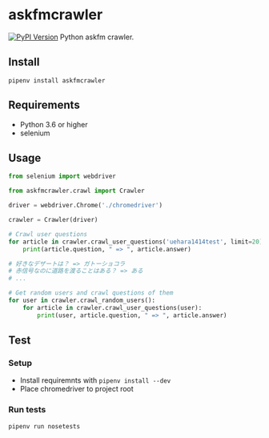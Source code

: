# askfmcrawler
[![PyPI Version](https://img.shields.io/pypi/v/askfmcrawler.svg)](https://pypi.python.org/pypi/askfmcrawler)
Python askfm crawler.


## Install
```
pipenv install askfmcrawler
```

## Requirements
- Python 3.6 or higher
- selenium

## Usage
```python
from selenium import webdriver

from askfmcrawler.crawl import Crawler

driver = webdriver.Chrome('./chromedriver')

crawler = Crawler(driver)

# Crawl user questions
for article in crawler.crawl_user_questions('uehara1414test', limit=20):
    print(article.question, " => ", article.answer)

# 好きなデザートは？ => ガトーショコラ
# 赤信号なのに道路を渡ることはある？ => ある
# ...

# Get random users and crawl questions of them
for user in crawler.crawl_random_users():
    for article in crawler.crawl_user_questions(user):
        print(user, article.question, " => ", article.answer)
```

## Test
### Setup
- Install requiremnts with `pipenv install --dev`
- Place chromedriver to project root

### Run tests
```sh
pipenv run nosetests
```
